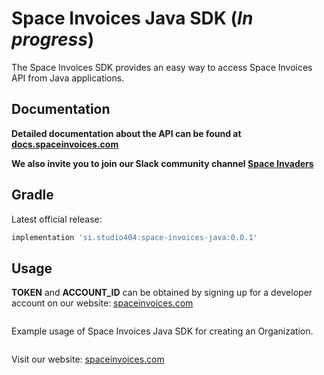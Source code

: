 # Space Invoices Java SDK (*In progress*)

The Space Invoices SDK provides an easy way to access Space Invoices API from Java applications.

## Documentation

**Detailed documentation about the API can be found at [docs.spaceinvoices.com](http://docs.spaceinvoices.com)**

**We also invite you to join our Slack community channel [Space Invaders](http://joinslack.spaceinvoices.com)**

## Gradle

Latest official release:
``` gradle
implementation 'si.studio404:space-invoices-java:0.0.1'
```

## Usage

**TOKEN** and **ACCOUNT_ID** can be obtained by signing up for a developer account on our website: [spaceinvoices.com](http://spaceinvoices.com)

``` kt

```

Example usage of Space Invoices Java SDK for creating an Organization.
``` kt

```

Visit our website: [spaceinvoices.com](http://spaceinvoices.com)
